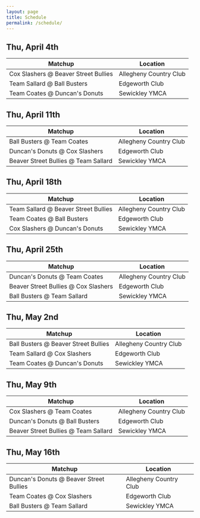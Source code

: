 ```yaml
---
layout: page
title: Schedule
permalink: /schedule/
---
```


## Thu, April 4th

| Matchup | Location |
|---------|----------|
| Cox Slashers @ Beaver Street Bullies | Allegheny Country Club      |
| Team Sallard @ Ball Busters | Edgeworth Club       |
| Team Coates @ Duncan's Donuts | Sewickley YMCA     |

## Thu, April 11th

| Matchup | Location |
|---------|----------|
| Ball Busters @ Team Coates | Allegheny Country Club      |
| Duncan's Donuts @ Cox Slashers | Edgeworth Club       |
| Beaver Street Bullies @ Team Sallard | Sewickley YMCA     |

## Thu, April 18th

| Matchup | Location |
|---------|----------|
| Team Sallard @ Beaver Street Bullies | Allegheny Country Club      |
| Team Coates @ Ball Busters | Edgeworth Club       |
| Cox Slashers @ Duncan's Donuts | Sewickley YMCA     |

## Thu, April 25th

| Matchup | Location |
|---------|----------|
| Duncan's Donuts @ Team Coates | Allegheny Country Club      |
| Beaver Street Bullies @ Cox Slashers | Edgeworth Club       |
| Ball Busters @ Team Sallard | Sewickley YMCA     |

## Thu, May 2nd

| Matchup | Location |
|---------|----------|
| Ball Busters @ Beaver Street Bullies | Allegheny Country Club      |
| Team Sallard @ Cox Slashers | Edgeworth Club       |
| Team Coates @ Duncan's Donuts | Sewickley YMCA     |

## Thu, May 9th

| Matchup | Location |
|---------|----------|
| Cox Slashers @ Team Coates | Allegheny Country Club      |
| Duncan's Donuts @ Ball Busters | Edgeworth Club       |
| Beaver Street Bullies @ Team Sallard | Sewickley YMCA     |

## Thu, May 16th

| Matchup | Location |
|---------|----------|
| Duncan's Donuts @ Beaver Street Bullies | Allegheny Country Club      |
| Team Coates @ Cox Slashers | Edgeworth Club       |
| Ball Busters @ Team Sallard | Sewickley YMCA     |
